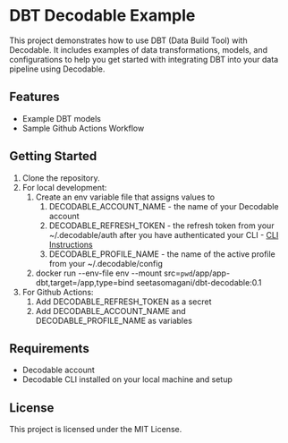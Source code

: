 # DBT Decodable Example

This project demonstrates how to use DBT (Data Build Tool) with Decodable. It includes examples of data transformations, models, and configurations to help you get started with integrating DBT into your data pipeline using Decodable.

## Features

- Example DBT models
- Sample Github Actions Workflow

## Getting Started

1. Clone the repository.
2. For local development: 
    1. Create an env variable file that assigns values to 
        1. DECODABLE_ACCOUNT_NAME - the name of your Decodable account
        2. DECODABLE_REFRESH_TOKEN - the refresh token from your ~/.decodable/auth after you have authenticated your CLI - [CLI Instructions](https://docs.decodable.co/cli.html)
        3. DECODABLE_PROFILE_NAME - the name of the active profile from your ~/.decodable/config
    2. docker run --env-file env --mount src=`pwd`/app/app-dbt,target=/app,type=bind seetasomagani/dbt-decodable:0.1
3. For Github Actions: 
    1. Add DECODABLE_REFRESH_TOKEN as a secret
    2. Add DECODABLE_ACCOUNT_NAME and DECODABLE_PROFILE_NAME as variables

## Requirements

- Decodable account
- Decodable CLI installed on your local machine and setup

## License

This project is licensed under the MIT License.